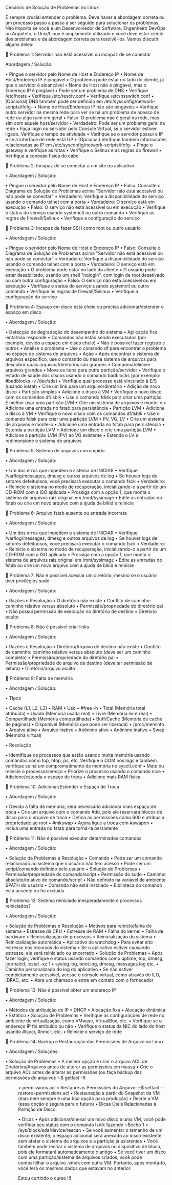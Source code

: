 Cenários de Solução de Problemas no Linux


É sempre crucial entender o problema. Deve haver a abordagem correta ou um
processo passo a passo a ser seguido para solucionar os problemas. Não importa se você é um
Desenvolvedor de Software, Engenheiro DevOps ou Arquiteto, o Unix/Linux é amplamente utilizado e você
deve estar ciente dos problemas e da abordagem correta para resolvê-los.
Vamos discutir alguns deles:


	Problema 1: Servidor não está acessível ou incapaz de se conectar

Abordagem / Solução:

•	Pingue o servidor pelo Nome de Host e Endereço IP
•	Nome de Host/Endereço IP é pingável
•	O problema pode estar no lado do cliente, já que o servidor é alcançável
•	Nome de Host não é pingável, mas o Endereço IP é pingável
•	Pode ser um problema de DNS
•	Verifique /etc/hosts
•	Verifique /etc/resolv.conf
•	Verifique /etc/nsswitch.conf
•	(Opcional) DNS também pode ser definido em /etc/sysconfig/network-scripts/ifcfg-<interface>
•	Nome de Host/Endereço IP não são pingáveis
•	Verifique outro servidor na mesma rede para ver se há um problema de acesso de rede ou algo ruim em geral
•	Falso: O problema não é geral na rede, mas sim com aquele host/servidor
•	Verdadeiro: Pode ser um problema geral na rede
•	Faça login no servidor pelo Console Virtual, se o servidor estiver ligado. Verifique o tempo de atividade
•	Verifique se o servidor possui o IP e se a interface de rede está UP
•	(Opcional) Verifique também informações relacionadas ao IP em /etc/sysconfig/network-scripts/ifcfg-<interface>
•	Pinge o gateway e verifique as rotas
•	Verifique o Selinux e as regras do firewall
•	Verifique a conexão física do cabo


	Problema 2: Incapaz de se conectar a um site ou aplicativo

•	Abordagem / Solução:

•	Pingue o servidor pelo Nome de Host e Endereço IP
•	Falso: Consulte o Diagrama de Solução de Problemas acima "Servidor não está acessível ou não pode se conectar"
•	Verdadeiro: Verifique a disponibilidade do serviço usando o comando telnet com a porta
•	Verdadeiro: O serviço está em execução
•	Falso: O serviço não está acessível ou em execução
•	Verifique o status do serviço usando systemctl ou outro comando
•	Verifique as regras de firewall/Selinux
•	Verifique a configuração do serviço


	Problema 3: Incapaz de fazer SSH como root ou outro usuário

•	Abordagem / Solução:

•	Pingue o servidor pelo Nome de Host e Endereço IP
•	Falso: Consulte o Diagrama de Solução de Problemas acima "Servidor não está acessível ou não pode se conectar"
•	Verdadeiro: Verifique a disponibilidade do serviço usando o comando telnet com a porta
•	Verdadeiro: O serviço está em execução
•	O problema pode estar no lado do cliente
•	O usuário pode estar desabilitado, usando um shell "nologin", com login de root desativado ou com outra configuração
•	Falso: O serviço não está acessível ou em execução
•	Verifique o status do serviço usando systemctl ou outro comando
•	Verifique as regras de firewall/Selinux
•	Verifique a configuração do serviço


	Problema 4: Espaço em disco está cheio ou precisa adicionar/estender o espaço em disco

•	Abordagem / Solução:

•	Detecção de degradação do desempenho do sistema
•	Aplicação fica lenta/não responde
•	Comandos não estão sendo executados (por exemplo, devido a espaço em disco cheio)
•	Não é possível fazer registro e outros
•	Analise o problema
•	Use o comando df para encontrar o problema no espaço do sistema de arquivos
•	Ação
•	Após encontrar o sistema de arquivos específico, use o comando du nesse sistema de arquivos para descobrir quais arquivos/diretórios são grandes
•	Comprima/elimine arquivos grandes
•	Mova os itens para outra partição/servidor
•	Verifique o estado de saúde dos discos usando o comando badblocks (por exemplo: #badblocks -v /dev/sda)
•	Verifique qual processo está vinculado à E/S (usando iostat)
•	Crie um link para um arquivo/diretório
•	Adição de novo disco
•	Partição simples
•	Adicione o disco à VM
•	Verifique o novo disco com os comandos df/lsblk
•	Use o comando fdisk para criar uma partição. É melhor usar uma partição LVM
•	Crie um sistema de arquivos e monte-o
•	Adicione uma entrada no fstab para persistência
•	Partição LVM
•	Adicione o disco à VM
•	Verifique o novo disco com os comandos df/lsblk
•	Use o comando fdisk para criar uma partição LVM
•	PV, VG, LV
•	Crie um sistema de arquivos e monte-o
•	Adicione uma entrada no fstab para persistência
•	Estenda a partição LVM
•	Adicione um disco e crie uma partição LVM
•	Adicione a partição LVM (PV) ao VG existente
•	Estenda o LV e redimensione o sistema de arquivos


	Problema 5: Sistema de arquivos corrompido

•	Abordagem / Solução:

•	Um dos erros que impedem o sistema de INICIAR
•	Verifique /var/log/messages, dmesg e outros arquivos de log
•	Se houver logs de setores defeituosos, você precisará executar o comando fsck
•	Verdadeiro:
•	Reinicie o sistema no modo de recuperação, inicializando-o a partir de um CD-ROM com a ISO aplicada
•	Prossiga com a opção 1, que monta o sistema de arquivos raiz original em /mnt/sysimage
•	Edite as entradas do fstab ou crie um novo arquivo com a ajuda de blkid e reinicie


	Problema 6: Arquivo fstab ausente ou entrada incorreta

•	Abordagem / Solução:

•	Um dos erros que impedem o sistema de INICIAR
•	Verifique /var/log/messages, dmesg e outros arquivos de log
•	Se houver logs de setores defeituosos, você precisará executar o comando fsck
•	Verdadeiro:
•	Reinicie o sistema no modo de recuperação, inicializando-o a partir de um CD-ROM com a ISO aplicada
•	Prossiga com a opção 1, que monta o sistema de arquivos raiz original em /mnt/sysimage
•	Edite as entradas do fstab ou crie um novo arquivo com a ajuda de blkid e reinicie


	Problema 7: Não é possível acessar um diretório, mesmo se o usuário tiver privilégios sudo

•	Abordagem / Solução:

•	Razões e Resolução
•	O diretório não existe
•	Conflito de caminho: caminho relativo versus absoluto
•	Permissão/propriedade do diretório pai
•	Não possui permissão de execução no diretório de destino
•	Diretório oculto


	Problema 8: Não é possível criar links

•	Abordagem / Solução:

•	Razões e Resolução
•	Diretório/Arquivo de destino não existe
•	Conflito de caminho: caminho relativo versus absoluto (deve ser um caminho completo)
•	Permissão/propriedade do diretório pai
•	Permissão/propriedade do arquivo de destino (deve ter permissão de leitura)
•	Diretório/arquivo oculto


	Problema 9: Falta de memória

•	Abordagem / Solução:

•	Tipos

•	Cache (L1, L2, L3)
•	RAM
•	Uso
•	#free -h
•	Total (Memória total atribuída)
•	Usado (Memória usada real)
•	Livre (Memória livre real)
•	Compartilhado (Memória compartilhada)
•	Buff/Cache (Memória de cache de páginas)
•	Disponível (Memória que pode ser liberada)
•	/proc/meminfo
•	Arquivo ativo
•	Arquivo inativo
•	Anônimo ativo
•	Anônimo inativo
•	Swap (Memória virtual)

•	Resolução

•	Identifique os processos que estão usando muita memória usando comandos como top, htop, ps, etc. Verifique o OOM nos logs e também verifique se há um comprometimento de memória no sysctl.conf
•	Mate ou reinicie o processo/serviço
•	Priorize o processo usando o comando nice
•	Adicione/estenda o espaço de troca
•	Adicione mais RAM física


	Problema 10: Adicionar/Estender o Espaço de Troca

•	Abordagem / Solução:

•	Devido à falta de memória, será necessário adicionar mais espaço de troca
•	Crie um arquivo com o comando #dd, pois ele reservará blocos de disco para o arquivo de troca
•	Defina as permissões como 600 e atribua a propriedade ao root
•	#mkswap
•	Agora ligue a troca com #swapon
•	Inclua uma entrada no fstab para torná-la persistente


	Problema 11: Não é possível executar determinados comandos

•	Abordagem / Solução:

•	Solução de Problemas e Resolução
•	Comando
•	Pode ser um comando relacionado ao sistema que o usuário não tem acesso
•	Pode ser um script/comando definido pelo usuário
•	Solução de Problemas
•	Permissão/propriedade do comando/script
•	Permissão do sudo
•	Caminho absoluto/relativo do comando/script
•	Não definido na variável de ambiente $PATH do usuário
•	Comando não está instalado
•	Biblioteca do comando está ausente ou foi excluída


	Problema 12: Sistema reiniciado inesperadamente e processos reiniciados?

•	Abordagem / Solução:

•	Solução de Problemas e Resolução
•	Motivos para reinício/falha do sistema
•	Estresse da CPU
•	Estresse de RAM
•	Falha do kernel
•	Falha de hardware
•	Reinicialização de processos
•	Reinicialização do sistema
•	Reinicialização automática
•	Aplicativo de watchdog
•	Para evitar alto estresse nos recursos do sistema
•	Se o aplicativo estiver causando estresse, ele será reiniciado ou encerrado
•	Solução de Problemas
•	Após fazer login, verifique o status usando comandos como uptime, top, dmesg, journalctl, iostat -xz 1
•	syslog.log, boot.log, dmesg, messages.log etc.
•	Caminho personalizado do log do aplicativo
•	Se não estiver completamente acessível, acesse o console virtual, como através do ILO, IDRAC, etc.
•	Abra um chamado e entre em contato com o fornecedor


	Problema 13: Não é possível obter um endereço IP

•	Abordagem / Solução:

•	Métodos de atribuição de IP
•	DHCP
•	Alocação fixa
•	Alocação dinâmica
•	Estático
•	Solução de Problemas
•	Verifique as configurações de rede no ambiente de virtualização, como VMware, VirtualBox, etc.
•	Verifique se o endereço IP foi atribuído ou não
•	Verifique o status da NIC do lado do host usando #lspci, #nmcli, etc.
•	Reinicie o serviço de rede


	Problema 14: Backup e Restauração das Permissões de Arquivo no Linux

•	Abordagem / Soluções:

•	Solução de Problemas
•	A melhor opção é criar o arquivo ACL de Diretórios/Arquivos antes de alterar as permissões em massa
•	Crie o arquivo ACL antes de alterar as permissões (ou faça backup das permissões do arquivo): ~$ getfacl -R <dir> > permissions.acl
•	Restaure as Permissões do Arquivo: ~$ setfacl --restore=permissions.acl
•	Restauração a partir do Snapshot da VM (mas nem sempre é uma boa opção para produção)
•	Recrie a VM (essa opção é segura para o futuro)
•	Dicas Úteis Relacionadas à Partição de Disco:

•	Dicas
•	Após adicionar/anexar um novo disco a uma VM, você pode verificar seu status com o comando lsblk fazendo ~$echo 1 > /sys/block/sda/device/rescan
•	Se você aumentar o tamanho de um disco existente, o espaço adicional será anexado ao disco existente sem afetar o sistema de arquivos e a partição já existentes
•	Você também pode recriar o sistema de arquivos no dispositivo de bloco, pois ele formatará automaticamente o antigo
•	Se você tiver um disco com uma partição/sistema de arquivos criados, você pode compartilhar o arquivo .vmdk com outra VM. Portanto, após montá-lo, você terá os mesmos dados que estavam no anterior.

Estou curtindo o curso !!!






